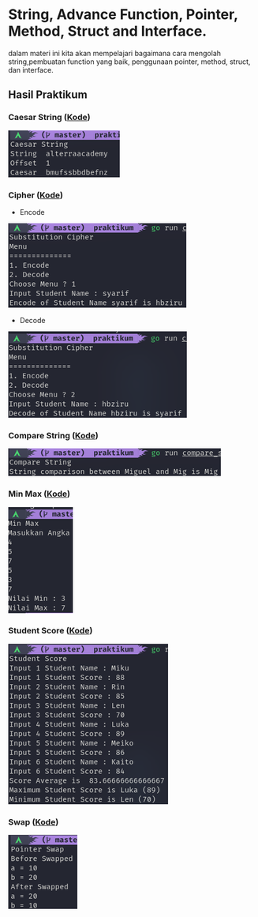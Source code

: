 # String, Advance Function, Pointer, Method, Struct and Interface.
dalam materi ini kita akan mempelajari bagaimana cara mengolah string,pembuatan function yang baik, penggunaan pointer, method, struct, dan interface.

## Hasil Praktikum

### Caesar String ([Kode](./praktikum/caesar_string/caesar_string.go))
![caesar string](./screenshots/caesar_string.png)

### Cipher ([Kode](./praktikum/cipher/cipher.go))
- Encode

![cipher encode](./screenshots/cipher-encode.png)

- Decode

![cipher decode](./screenshots/cipher-decode.png)

### Compare String ([Kode](./praktikum/compare_string/compare_string.go))
![compare string](./screenshots/compare_string.png)

### Min Max ([Kode](./praktikum/minmax/minmax.go))
![min max](./screenshots/minmax.png)

### Student Score ([Kode](./praktikum/student_score/student_score.go))
![student score](./screenshots/student_score.png)

### Swap ([Kode](./praktikum/swap/swap.go))
![swap](./screenshots/swap.png)
